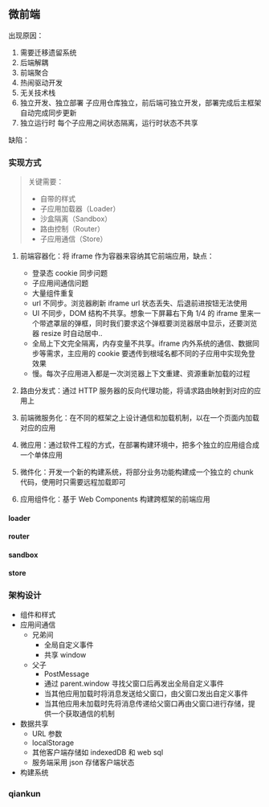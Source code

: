 ## 微前端

出现原因：

1. 需要迁移遗留系统
2. 后端解耦
3. 前端聚合
4. 热闹驱动开发
5. 无关技术栈
6. 独立开发、独立部署 子应用仓库独立，前后端可独立开发，部署完成后主框架自动完成同步更新
7. 独立运行时 每个子应用之间状态隔离，运行时状态不共享

缺陷：

### 实现方式

> 关键需要：
>
> - 自带的样式
> - 子应用加载器（Loader）
> - 沙盒隔离（Sandbox）
> - 路由控制（Router）
> - 子应用通信（Store）

1. 前端容器化：将 iframe 作为容器来容纳其它前端应用，缺点：

   - 登录态 cookie 同步问题
   - 子应用间通信问题
   - 大量组件重复
   - url 不同步。浏览器刷新 iframe url 状态丢失、后退前进按钮无法使用
   - UI 不同步，DOM 结构不共享。想象一下屏幕右下角 1/4 的 iframe 里来一个带遮罩层的弹框，同时我们要求这个弹框要浏览器居中显示，还要浏览器 resize 时自动居中..
   - 全局上下文完全隔离，内存变量不共享。iframe 内外系统的通信、数据同步等需求，主应用的 cookie 要透传到根域名都不同的子应用中实现免登效果
   - 慢。每次子应用进入都是一次浏览器上下文重建、资源重新加载的过程

2. 路由分发式：通过 HTTP 服务器的反向代理功能，将请求路由映射到对应的应用上
3. 前端微服务化：在不同的框架之上设计通信和加载机制，以在一个页面内加载对应的应用
4. 微应用：通过软件工程的方式，在部署构建环境中，把多个独立的应用组合成一个单体应用
5. 微件化：开发一个新的构建系统，将部分业务功能构建成一个独立的 chunk 代码，使用时只需要远程加载即可
6. 应用组件化：基于 Web Components 构建跨框架的前端应用

#### loader

#### router

#### sandbox

#### store

### 架构设计

- 组件和样式
- 应用间通信
  - 兄弟间
    - 全局自定义事件
    - 共享 window
  - 父子
    - PostMessage
    - 通过 parent.window 寻找父窗口后再发出全局自定义事件
    - 当其他应用加载时将消息发送给父窗口，由父窗口发出自定义事件
    - 当其他应用未加载时先将消息传递给父窗口再由父窗口进行存储，提供一个获取通信的机制
- 数据共享
  - URL 参数
  - localStorage
  - 其他客户端存储如 indexedDB 和 web sql
  - 服务端采用 json 存储客户端状态
- 构建系统

### qiankun

